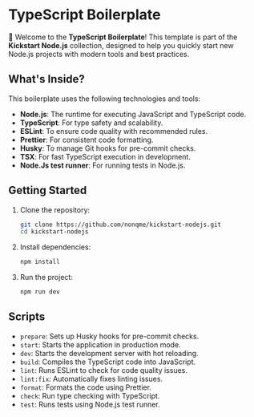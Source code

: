 # TypeScript Boilerplate

🚀 Welcome to the **TypeScript Boilerplate**! This template is part of the **Kickstart Node.js** collection, designed to help you quickly start new Node.js projects with modern tools and best practices.

## What's Inside?

This boilerplate uses the following technologies and tools:

- **Node.js**: The runtime for executing JavaScript and TypeScript code.
- **TypeScript**: For type safety and scalability.
- **ESLint**: To ensure code quality with recommended rules.
- **Prettier**: For consistent code formatting.
- **Husky**: To manage Git hooks for pre-commit checks.
- **TSX**: For fast TypeScript execution in development.
- **Node.Js test runner**: For running tests in Node.js.

## Getting Started

1. Clone the repository:

   ```bash
   git clone https://github.com/nonqme/kickstart-nodejs.git
   cd kickstart-nodejs 
   ```

2. Install dependencies:

   ```bash
   npm install
   ```

3. Run the project:

   ```bash
   npm run dev
   ```

## Scripts

- `prepare`: Sets up Husky hooks for pre-commit checks.
- `start`: Starts the application in production mode.
- `dev`: Starts the development server with hot reloading.
- `build`: Compiles the TypeScript code into JavaScript.
- `lint`: Runs ESLint to check for code quality issues.
- `lint:fix`: Automatically fixes linting issues.
- `format`: Formats the code using Prettier.
- `check`: Run type checking with TypeScript.
- `test`: Runs tests using Node.js test runner.
